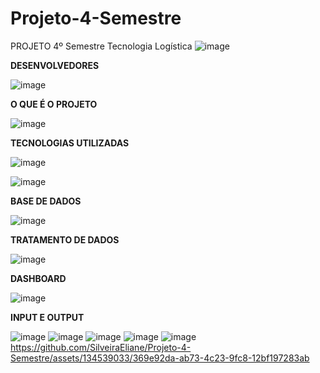 # Projeto-4-Semestre
PROJETO 4º Semestre Tecnologia Logística
![image](https://github.com/SilveiraEliane/Projeto-4-Semestre/assets/134539033/e3eaa8ea-a465-48e5-b609-c36c075e9a95)

**DESENVOLVEDORES**

![image](https://github.com/SilveiraEliane/Projeto-4-Semestre/assets/134539033/c6347053-ccf9-41dd-bfa8-2839ddfd607e)

**O QUE É O PROJETO**

![image](https://github.com/SilveiraEliane/Projeto-4-Semestre/assets/134539033/c3e2a09d-ae3a-426e-a512-f77353fc6c3e)

**TECNOLOGIAS UTILIZADAS**

![image](https://github.com/SilveiraEliane/Projeto-4-Semestre/assets/134539033/7732ef7b-ed0a-4f08-af9b-60a35cd66661)


![image](https://github.com/SilveiraEliane/Projeto-4-Semestre/assets/134539033/3079650c-f3ca-4a44-b85c-a4c4c1413423)

**BASE DE DADOS**

![image](https://github.com/SilveiraEliane/Projeto-4-Semestre/assets/134539033/7932479e-0b3e-46f1-9d44-e15b5f048a42)

**TRATAMENTO DE DADOS**

![image](https://github.com/SilveiraEliane/Projeto-4-Semestre/assets/134539033/bf26244e-6e49-434b-8a4a-c21ea4959665)

**DASHBOARD**

![image](https://github.com/SilveiraEliane/Projeto-4-Semestre/assets/134539033/0f4f1170-e543-4547-812f-5a62cedd0aa2)

**INPUT E OUTPUT**

![image](https://github.com/SilveiraEliane/Projeto-4-Semestre/assets/134539033/ba8be474-3f44-4d39-af62-ec96dbe4a1dc)
![image](https://github.com/SilveiraEliane/Projeto-4-Semestre/assets/134539033/f89e6db5-3f9c-49ce-a004-8d13f9e208ad)
![image](https://github.com/SilveiraEliane/Projeto-4-Semestre/assets/134539033/16b87033-73c3-467d-a972-d41b55f4f1e6)
![image](https://github.com/SilveiraEliane/Projeto-4-Semestre/assets/134539033/28eb588d-4451-491a-b5a7-ea716b3897b1)
![image](https://github.com/SilveiraEliane/Projeto-4-Semestre/assets/134539033/ec58a1fa-73b0-451b-8db5-dd6861895aa6)
https://github.com/SilveiraEliane/Projeto-4-Semestre/assets/134539033/369e92da-ab73-4c23-9fc8-12bf197283ab

